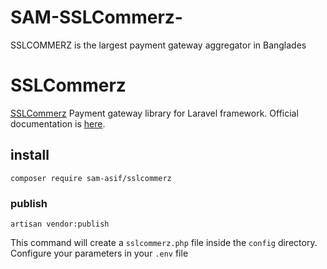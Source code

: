 # SAM-SSLCommerz-
SSLCOMMERZ is the largest payment gateway aggregator in Banglades

# SSLCommerz
[SSLCommerz](https://www.sslcommerz.com) Payment gateway library for Laravel framework. Official documentation is [here](https://developer.sslcommerz.com/docs.html).

## install
```
composer require sam-asif/sslcommerz
```

### publish
```
artisan vendor:publish
```
This command will create a `sslcommerz.php` file inside the `config` directory. Configure your parameters in your `.env` file


